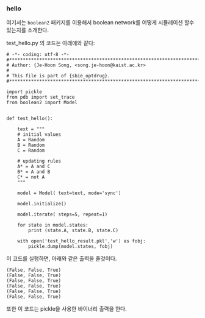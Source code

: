  ### hello 

여기서는 `boolean2` 패키지를 이용해서 boolean network를 어떻게 시뮬레이션 할수 있는지를 소개한다. 

test_hello.py 의 코드는 아래에와 같다: 

```
# -*- coding: utf-8 -*-
#*************************************************************************
# Author: {Je-Hoon Song, <song.je-hoon@kaist.ac.kr>
#
# This file is part of {sbie_optdrug}.
#*************************************************************************

import pickle 
from pdb import set_trace
from boolean2 import Model


def test_hello():

    text = """
    # initial values
    A = Random
    B = Random
    C = Random

    # updating rules
    A* = A and C
    B* = A and B
    C* = not A
    """

    model = Model( text=text, mode='sync')

    model.initialize()

    model.iterate( steps=5, repeat=1)

    for state in model.states:
        print (state.A, state.B, state.C)

    with open('test_hello_result.pkl','w') as fobj: 
        pickle.dump(model.states, fobj)

```

이 코드를 실행하면, 아래와 같은 출력을 줄것이다. 

```
(False, False, True)
(False, False, True)
(False, False, True)
(False, False, True)
(False, False, True)
(False, False, True)
```

또한 이 코드는 pickle을 사용한 바이너리 출력을 한다. 

